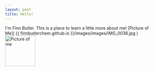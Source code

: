 ```yaml
---
layout: post
title: Hello!
---
```

I'm Finn Butler. This is a place to learn a little more about me!
[Picture of Me]( {{ finnbutlerchem.github.io }}/images/images/IMG_0036.jpg ) 
<img src="{{ finnbutlerchem.github.io }}/images/IMG_0036.jpg" alt="Picture of me" width="100" 
style="float: left; margin-top: 0px; margin-right: 10px" />
